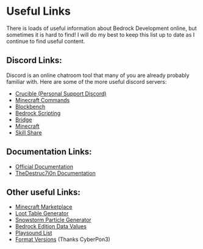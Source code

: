 # Useful Links

There is loads of useful information about Bedrock Development online, but sometimes it is hard to find! I will do my best to keep this list up to date as I continue to find useful content.

## Discord Links:
Discord is an online chatroom tool that many of you are already probably familiar with. Here are some of the more useful discord servers:

 - [Crucible (Personal Support Discord)](https://discord.gg/XjV87YN)
 - [Minecraft Commands](https://discord.gg/QAFXFtZ)
 - [Blockbench](http://discord.gg/fZQbxbg)
 - [Bedrock Scripting](https://discord.gg/46JUdQb)
 - [Bridge](https://discord.gg/NxKuWuA)
 - [Minecraft](https://discord.gg/minecraft)
 - [Skill Share](https://discord.gg/sZ7fkcN)

## Documentation Links:
 - [Official Documentation](https://minecraft.gamepedia.com/Add-on)
 - [TheDestruc7i0n Documentation](https://bedrock.dev/)

## Other useful Links:
 - [Minecraft Marketplace](https://www.minecraft.net/en-us/catalog)
 - [Loot Table Generator](https://amaury.carrade.eu/minecraft/loot_tables)
 - [Snowstorm Particle Generator](https://jannisx11.github.io/snowstorm/)
 - [Bedrock Edition Data Values](https://minecraft.gamepedia.com/Bedrock_Edition_data_values)
 - [Playsound List](http://www.theredengineer.com/1.9-playsound-list.html)
 - [Format Versions](https://gist.github.com/Tschrock/e6615f93f0db82ef30ada63f9ad670ac) (Thanks CyberPon3)




